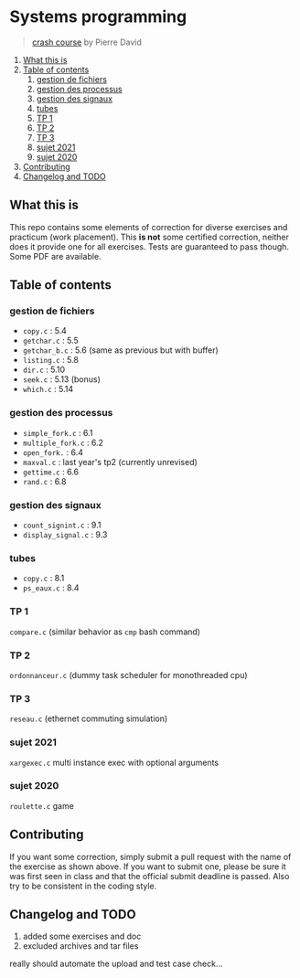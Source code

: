 # Systems programming

> [crash course](https://moodle.unistra.fr/course/view.php?id=1588) by Pierre David

1. [What this is](#what-this-is)
2. [Table of contents](#table-of-contents)
   1. [gestion de fichiers](#gestion-de-fichiers)
   2. [gestion des processus](#gestion-des-processus)
   3. [gestion des signaux](#gestion-des-signaux)
   4. [tubes](#tubes)
   5. [TP 1](#tp-1)
   6. [TP 2](#tp-2)
   7. [TP 3](#tp-3)
   8. [sujet 2021](#sujet-2021)
   9. [sujet 2020](#sujet-2020)
3. [Contributing](#contributing)
4. [Changelog and TODO](#changelog-and-todo)

## What this is

This repo contains some elements of correction for diverse exercises and practicum (work placement). This **is not** some certified correction, neither does it provide one for all exercises. Tests are guaranteed to pass though. Some PDF are available.

## Table of contents

### gestion de fichiers

*   `copy.c` : 5.4
*   `getchar.c` : 5.5
*   `getchar_b.c` : 5.6 (same as previous but with buffer)
*   `listing.c` : 5.8
*   `dir.c` : 5.10
*   `seek.c` : 5.13 (bonus)
*   `which.c` : 5.14

### gestion des processus

*   `simple_fork.c` : 6.1
*   `multiple_fork.c` : 6.2
*   `open_fork.` : 6.4
*   `maxval.c` : last year's tp2 (currently unrevised)
*   `gettime.c` : 6.6
*   `rand.c` : 6.8

### gestion des signaux

*  `count_signint.c` : 9.1
*  `display_signal.c` : 9.3

### tubes

*  `copy.c` : 8.1
*  `ps_eaux.c` : 8.4

### TP 1

`compare.c` (similar behavior as `cmp` bash command)

### TP 2

`ordonnanceur.c` (dummy task scheduler for monothreaded cpu)

### TP 3

`reseau.c` (ethernet commuting simulation)

### sujet 2021

`xargexec.c` multi instance exec with optional arguments

### sujet 2020

`roulette.c` game

## Contributing

If you want some correction, simply submit a pull request with the name of the exercise as shown above. If you want to submit one, please be sure it was first seen in class and that the official submit deadline is passed. Also try to be consistent in the coding style.

## Changelog and TODO

1.  added some exercises and doc
2.  excluded archives and tar files

really should automate the upload and test case check...
